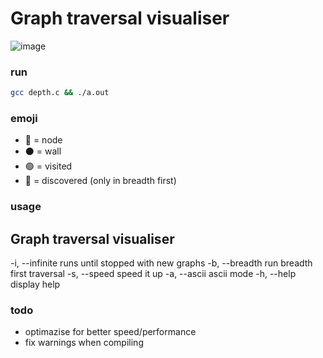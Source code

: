 # Graph traversal visualiser
![image](https://user-images.githubusercontent.com/42800097/143404709-728795d9-c327-4506-9603-f325269b2e7f.png)

### run
```bash
gcc depth.c && ./a.out
```


### emoji
- 🔴 = node
- ⚫️ = wall
- 🟢 = visited
- 🔵 = discovered (only in breadth first)

### usage
Graph traversal visualiser
--------------------------------------------------
-i, --infinite           runs until stopped with new graphs
-b, --breadth            run breadth first traversal
-s, --speed              speed it up
-a, --ascii              ascii mode
-h, --help               display help


### todo

- optimazise for better speed/performance
- fix warnings when compiling
